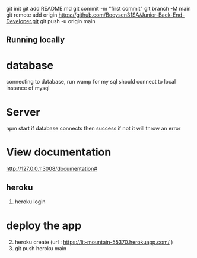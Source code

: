 git init
git add README.md
git commit -m "first commit"
git branch -M main
git remote add origin https://github.com/Booysen31SA/Junior-Back-End-Developer.git
git push -u origin main

## Running locally
# database
connecting to database, 
run wamp for my sql
should connect to local instance of mysql

# Server
npm start 
if database connects then success if not it will throw an error

# View documentation
http://127.0.0.1:3008/documentation#

## heroku

1) heroku login

# deploy the app

2) heroku create (url : https://lit-mountain-55370.herokuapp.com/ )
3) git push heroku main
